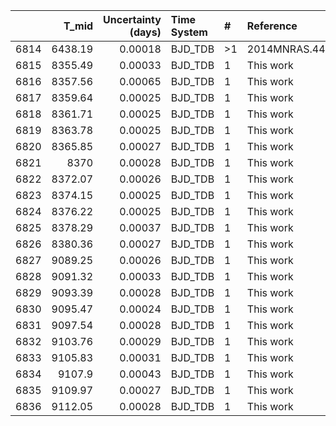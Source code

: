 |      |   T_mid |   Uncertainty (days) | Time System   | #   | Reference           |
|-----:|--------:|---------------------:|:--------------|:----|:--------------------|
| 6814 | 6438.19 |              0.00018 | BJD_TDB       | >1  | 2014MNRAS.440.1982H |
| 6815 | 8355.49 |              0.00033 | BJD_TDB       | 1   | This work           |
| 6816 | 8357.56 |              0.00065 | BJD_TDB       | 1   | This work           |
| 6817 | 8359.64 |              0.00025 | BJD_TDB       | 1   | This work           |
| 6818 | 8361.71 |              0.00025 | BJD_TDB       | 1   | This work           |
| 6819 | 8363.78 |              0.00025 | BJD_TDB       | 1   | This work           |
| 6820 | 8365.85 |              0.00027 | BJD_TDB       | 1   | This work           |
| 6821 | 8370    |              0.00028 | BJD_TDB       | 1   | This work           |
| 6822 | 8372.07 |              0.00026 | BJD_TDB       | 1   | This work           |
| 6823 | 8374.15 |              0.00025 | BJD_TDB       | 1   | This work           |
| 6824 | 8376.22 |              0.00025 | BJD_TDB       | 1   | This work           |
| 6825 | 8378.29 |              0.00037 | BJD_TDB       | 1   | This work           |
| 6826 | 8380.36 |              0.00027 | BJD_TDB       | 1   | This work           |
| 6827 | 9089.25 |              0.00026 | BJD_TDB       | 1   | This work           |
| 6828 | 9091.32 |              0.00033 | BJD_TDB       | 1   | This work           |
| 6829 | 9093.39 |              0.00028 | BJD_TDB       | 1   | This work           |
| 6830 | 9095.47 |              0.00024 | BJD_TDB       | 1   | This work           |
| 6831 | 9097.54 |              0.00028 | BJD_TDB       | 1   | This work           |
| 6832 | 9103.76 |              0.00029 | BJD_TDB       | 1   | This work           |
| 6833 | 9105.83 |              0.00031 | BJD_TDB       | 1   | This work           |
| 6834 | 9107.9  |              0.00043 | BJD_TDB       | 1   | This work           |
| 6835 | 9109.97 |              0.00027 | BJD_TDB       | 1   | This work           |
| 6836 | 9112.05 |              0.00028 | BJD_TDB       | 1   | This work           |